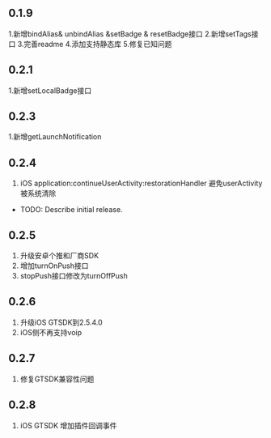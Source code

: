 ## 0.1.9

1.新增bindAlias& unbindAlias &setBadge & resetBadge接口
2.新增setTags接口
3.完善readme
4.添加支持静态库
5.修复已知问题

## 0.2.1
1.新增setLocalBadge接口

## 0.2.3
1.新增getLaunchNotification

## 0.2.4
1. iOS application:continueUserActivity:restorationHandler 避免userActivity被系统清除
* TODO: Describe initial release.

## 0.2.5
1. 升级安卓个推和厂商SDK
2. 增加turnOnPush接口
3. stopPush接口修改为turnOffPush

## 0.2.6
1. 升级iOS GTSDK到2.5.4.0
2. iOS侧不再支持voip

## 0.2.7
1. 修复GTSDK兼容性问题 

## 0.2.8
1. iOS GTSDK 增加插件回调事件